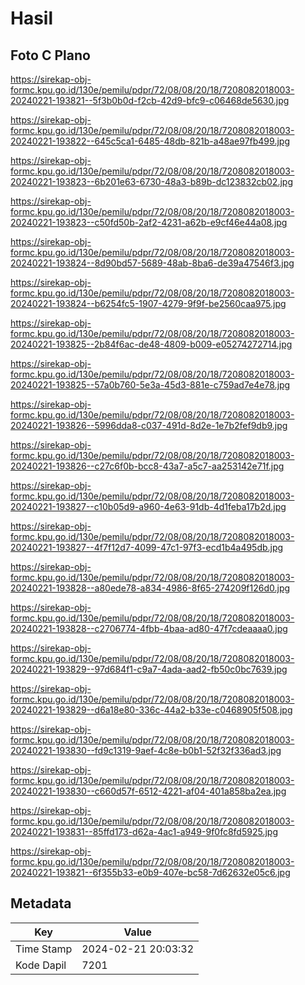 # Hasil

## Foto C Plano

https://sirekap-obj-formc.kpu.go.id/130e/pemilu/pdpr/72/08/08/20/18/7208082018003-20240221-193821--5f3b0b0d-f2cb-42d9-bfc9-c06468de5630.jpg

https://sirekap-obj-formc.kpu.go.id/130e/pemilu/pdpr/72/08/08/20/18/7208082018003-20240221-193822--645c5ca1-6485-48db-821b-a48ae97fb499.jpg

https://sirekap-obj-formc.kpu.go.id/130e/pemilu/pdpr/72/08/08/20/18/7208082018003-20240221-193823--6b201e63-6730-48a3-b89b-dc123832cb02.jpg

https://sirekap-obj-formc.kpu.go.id/130e/pemilu/pdpr/72/08/08/20/18/7208082018003-20240221-193823--c50fd50b-2af2-4231-a62b-e9cf46e44a08.jpg

https://sirekap-obj-formc.kpu.go.id/130e/pemilu/pdpr/72/08/08/20/18/7208082018003-20240221-193824--8d90bd57-5689-48ab-8ba6-de39a47546f3.jpg

https://sirekap-obj-formc.kpu.go.id/130e/pemilu/pdpr/72/08/08/20/18/7208082018003-20240221-193824--b6254fc5-1907-4279-9f9f-be2560caa975.jpg

https://sirekap-obj-formc.kpu.go.id/130e/pemilu/pdpr/72/08/08/20/18/7208082018003-20240221-193825--2b84f6ac-de48-4809-b009-e05274272714.jpg

https://sirekap-obj-formc.kpu.go.id/130e/pemilu/pdpr/72/08/08/20/18/7208082018003-20240221-193825--57a0b760-5e3a-45d3-881e-c759ad7e4e78.jpg

https://sirekap-obj-formc.kpu.go.id/130e/pemilu/pdpr/72/08/08/20/18/7208082018003-20240221-193826--5996dda8-c037-491d-8d2e-1e7b2fef9db9.jpg

https://sirekap-obj-formc.kpu.go.id/130e/pemilu/pdpr/72/08/08/20/18/7208082018003-20240221-193826--c27c6f0b-bcc8-43a7-a5c7-aa253142e71f.jpg

https://sirekap-obj-formc.kpu.go.id/130e/pemilu/pdpr/72/08/08/20/18/7208082018003-20240221-193827--c10b05d9-a960-4e63-91db-4d1feba17b2d.jpg

https://sirekap-obj-formc.kpu.go.id/130e/pemilu/pdpr/72/08/08/20/18/7208082018003-20240221-193827--4f7f12d7-4099-47c1-97f3-ecd1b4a495db.jpg

https://sirekap-obj-formc.kpu.go.id/130e/pemilu/pdpr/72/08/08/20/18/7208082018003-20240221-193828--a80ede78-a834-4986-8f65-274209f126d0.jpg

https://sirekap-obj-formc.kpu.go.id/130e/pemilu/pdpr/72/08/08/20/18/7208082018003-20240221-193828--c2706774-4fbb-4baa-ad80-47f7cdeaaaa0.jpg

https://sirekap-obj-formc.kpu.go.id/130e/pemilu/pdpr/72/08/08/20/18/7208082018003-20240221-193829--97d684f1-c9a7-4ada-aad2-fb50c0bc7639.jpg

https://sirekap-obj-formc.kpu.go.id/130e/pemilu/pdpr/72/08/08/20/18/7208082018003-20240221-193829--d6a18e80-336c-44a2-b33e-c0468905f508.jpg

https://sirekap-obj-formc.kpu.go.id/130e/pemilu/pdpr/72/08/08/20/18/7208082018003-20240221-193830--fd9c1319-9aef-4c8e-b0b1-52f32f336ad3.jpg

https://sirekap-obj-formc.kpu.go.id/130e/pemilu/pdpr/72/08/08/20/18/7208082018003-20240221-193830--c660d57f-6512-4221-af04-401a858ba2ea.jpg

https://sirekap-obj-formc.kpu.go.id/130e/pemilu/pdpr/72/08/08/20/18/7208082018003-20240221-193831--85ffd173-d62a-4ac1-a949-9f0fc8fd5925.jpg

https://sirekap-obj-formc.kpu.go.id/130e/pemilu/pdpr/72/08/08/20/18/7208082018003-20240221-193821--6f355b33-e0b9-407e-bc58-7d62632e05c6.jpg


## Metadata

| Key        | Value               |
| ---------- | ------------------- |
| Time Stamp | 2024-02-21 20:03:32 |
| Kode Dapil | 7201                |



